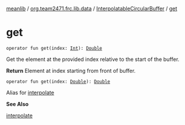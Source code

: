 [meanlib](../../index.md) / [org.team2471.frc.lib.data](../index.md) / [InterpolatableCircularBuffer](index.md) / [get](./get.md)

# get

`operator fun get(index: `[`Int`](https://kotlinlang.org/api/latest/jvm/stdlib/kotlin/-int/index.html)`): `[`Double`](https://kotlinlang.org/api/latest/jvm/stdlib/kotlin/-double/index.html)

Get the element at the provided index relative to the start of the buffer.

**Return**
Element at index starting from front of buffer.

`operator fun get(index: `[`Double`](https://kotlinlang.org/api/latest/jvm/stdlib/kotlin/-double/index.html)`): `[`Double`](https://kotlinlang.org/api/latest/jvm/stdlib/kotlin/-double/index.html)

Alias for [interpolate](interpolate.md)

**See Also**

[interpolate](interpolate.md)

